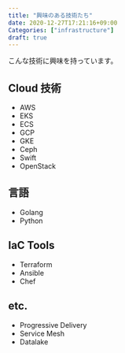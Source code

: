 ```yaml
---
title: "興味のある技術たち"
date: 2020-12-27T17:21:16+09:00
Categories: ["infrastructure"]
draft: true
---
```

こんな技術に興味を持っています。

## Cloud 技術

- AWS
- EKS
- ECS
- GCP
- GKE
- Ceph
- Swift
- OpenStack

## 言語

- Golang
- Python

## IaC Tools

- Terraform
- Ansible
- Chef

## etc.

- Progressive Delivery
- Service Mesh
- Datalake
